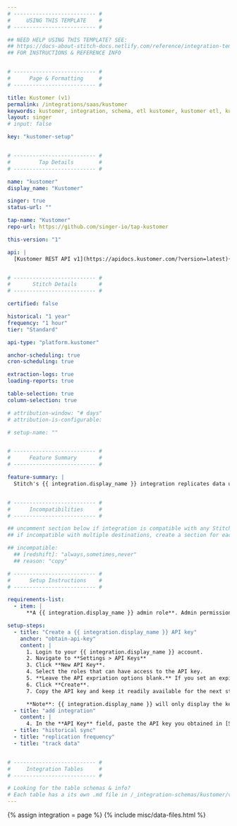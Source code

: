 ```yaml
---
# -------------------------- #
#     USING THIS TEMPLATE    #
# -------------------------- #

## NEED HELP USING THIS TEMPLATE? SEE:
## https://docs-about-stitch-docs.netlify.com/reference/integration-templates/saas/
## FOR INSTRUCTIONS & REFERENCE INFO


# -------------------------- #
#      Page & Formatting     #
# -------------------------- #

title: Kustomer (v1)
permalink: /integrations/saas/kustomer
keywords: kustomer, integration, schema, etl kustomer, kustomer etl, kustomer schema
layout: singer
# input: false

key: "kustomer-setup"


# -------------------------- #
#         Tap Details        #
# -------------------------- #

name: "kustomer"
display_name: "Kustomer"

singer: true
status-url: ""

tap-name: "Kustomer"
repo-url: https://github.com/singer-io/tap-kustomer

this-version: "1"

api: |
  [Kustomer REST API v1](https://apidocs.kustomer.com/?version=latest){:target="new"}


# -------------------------- #
#       Stitch Details       #
# -------------------------- #

certified: false

historical: "1 year"
frequency: "1 hour"
tier: "Standard"

api-type: "platform.kustomer"

anchor-scheduling: true
cron-scheduling: true

extraction-logs: true
loading-reports: true

table-selection: true
column-selection: true

# attribution-window: "# days"
# attribution-is-configurable: 

# setup-name: ""


# -------------------------- #
#      Feature Summary       #
# -------------------------- #

feature-summary: |
  Stitch's {{ integration.display_name }} integration replicates data using the {{ integration.api | flatify | strip }}. Refer to the [Schema](#schema) section for a list of objects available for replication.


# -------------------------- #
#      Incompatibilities     #
# -------------------------- #

## uncomment section below if integration is compatible with any Stitch destinations
## if incompatible with multiple destinations, create a section for each destination

## incompatible:
  ## [redshift]: "always,sometimes,never"
  ## reason: "copy" 

# -------------------------- #
#      Setup Instructions    #
# -------------------------- #

requirements-list:
  - item: |
      **A {{ integration.display_name }} admin role**. Admin permissions or a role with **read** and **write** security permissions are required to create an API key in {{ integration.display_name }}.

setup-steps:
  - title: "Create a {{ integration.display_name }} API key"
    anchor: "obtain-api-key"
    content: |
      1. Login to your {{ integration.display_name }} account.
      2. Navigate to **Settings > API Keys**
      3. Click **New API Key**.
      4. Select the roles that can have access to the API key.
      5. **Leave the API expriation options blank.** If you set an expiration date, the API key will expire and break the connection to Stitch. In the event that this happens, you'll need to re-generate the API key in {{ integration.display_name }} and enter the new key into Stitch.
      6. Click **Create**.
      7. Copy the API key and keep it readily available for the next step.

      **Note**: {{ integration.display_name }} will only display the key once, so save it somewhere secure for future reference.
  - title: "add integration"
    content: |
      4. In the **API Key** field, paste the API key you obtained in [Step 1](#obtain-api-key).
  - title: "historical sync"
  - title: "replication frequency"
  - title: "track data"


# -------------------------- #
#     Integration Tables     #
# -------------------------- #

# Looking for the table schemas & info?
# Each table has a its own .md file in /_integration-schemas/kustomer/v1
---
```

{% assign integration = page %}
{% include misc/data-files.html %}

